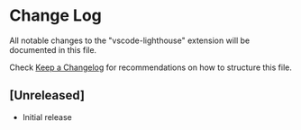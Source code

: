 # Change Log

All notable changes to the "vscode-lighthouse" extension will be documented in this file.

Check [Keep a Changelog](http://keepachangelog.com/) for recommendations on how to structure this file.

## [Unreleased]

- Initial release